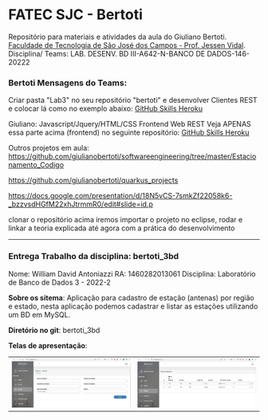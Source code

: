 # FATEC SJC - Bertoti

Repositório para materiais e atividades da aula do Giuliano Bertoti.
[Faculdade de Tecnologia de São José dos Campos - Prof. Jessen Vidal](http://fatecsjc-prd.azurewebsites.net/ "Fatec SJC").
Disciplina/ Teams: LAB. DESENV. BD III-A642-N-BANCO DE DADOS-146-20222

### Bertoti Mensagens do Teams: 

Criar pasta "Lab3" no seu repositório "bertoti" e desenvolver Clientes REST e colocar lá como no exemplo abaixo: [GitHub Skills Heroku](https://github.com/giulianobertoti/skills_heroku/tree/master/src/main/resources/static "GitHub_Skills_Heroku")

Giuliano: Javascript/Jquery/HTML/CSS Frontend Web REST
Veja APENAS essa parte acima (frontend) no seguinte repositório: [GitHub Skills Heroku](https://github.com/giulianobertoti/skills_heroku "GitHub_Skills_Heroku")

Outros projetos em aula:
https://github.com/giulianobertoti/softwareengineering/tree/master/Estacionamento_Codigo

https://github.com/giulianobertoti/quarkus_projects

https://docs.google.com/presentation/d/18N5vCS-7smkZf22058k6-_bzzvsdHGfM22xhJtrmmR0/edit#slide=id.p

clonar o repositório acima iremos importar o projeto no eclipse, rodar e linkar a teoria explicada até agora com a prática do desenvolvimento

---
### Entrega Trabalho da disciplina: bertoti_3bd
Nome: William David Antoniazzi
RA: 1460282013061
Disciplina: Laboratório de Banco de Dados 3 - 2022-2

**Sobre os sitema**:
Aplicação para cadastro de estação (antenas) por região e estado, nesta aplicação podemos cadastrar e listar as estações utilizando um BD em MySQL.

**Diretório no git**: 
bertoti_3bd

**Telas de apresentação**:
<table border="0">
    <tr>
        <td><img src="https://github.com/williamantoniazzi/Bertoti/blob/main/Lab3/docs/capturatela1.PNG" width="249" height="100"></td>
        <td><img src="https://github.com/williamantoniazzi/Bertoti/blob/main/Lab3/docs/capturatela2.PNG" width="249" height="100"></td>
    </tr>
</table>
